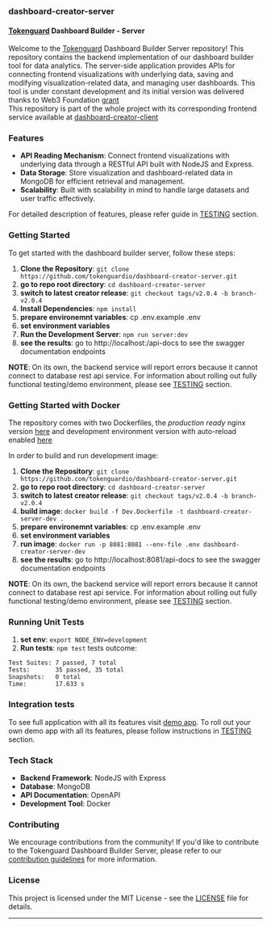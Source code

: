 ### dashboard-creator-server

#### [Tokenguard](https://tokenguard.io) Dashboard Builder - Server

Welcome to the [Tokenguard](https://app.tokenguard.io) Dashboard Builder Server repository! This repository contains the backend implementation of our dashboard builder tool for data analytics. The server-side application provides APIs for connecting frontend visualizations with underlying data, saving and modifying visualization-related data, and managing user dashboards. This tool is under constant development and its initial version was delivered thanks to Web3 Foundation [grant](https://grants.web3.foundation/applications/Tokenguard)  
This repository is part of the whole project with its corresponding frontend service available at [dashboard-creator-client](https://github.com/tokenguardio/dashboard-creator-client/tree/v2.0.3)

### Features

- **API Reading Mechanism**: Connect frontend visualizations with underlying data through a RESTful API built with NodeJS and Express.
- **Data Storage**: Store visualization and dashboard-related data in MongoDB for efficient retrieval and management.
- **Scalability**: Built with scalability in mind to handle large datasets and user traffic effectively.

For detailed description of features, please refer guide in [TESTING](https://github.com/tokenguardio/dashboard-creator-server/tree/v2.0.4/TESTING) section.

### Getting Started

To get started with the dashboard builder server, follow these steps:

1. **Clone the Repository**: `git clone https://github.com/tokenguardio/dashboard-creator-server.git`
2. **go to repo root directory**: `cd dashboard-creator-server`
3. **switch to latest creator release**: `git checkout tags/v2.0.4 -b branch-v2.0.4`
4. **Install Dependencies**: `npm install`
5. **prepare environemnt variables**: cp .env.example .env
6. **set environment variables**
7. **Run the Development Server**: `npm run server:dev`
8. **see the results**: go to http://localhost:<PORT>/api-docs to see the swagger documentation endpoints

**NOTE**: On its own, the backend service will report errors because it cannot connect to database rest api service. For information about rolling out fully functional testing/demo environment, please see [TESTING](https://github.com/tokenguardio/dashboard-creator-server/tree/v2.0.4/TESTING) section.

### Getting Started with Docker

The repository comes with two Dockerfiles, the _production ready_ nginx version [here](https://github.com/tokenguardio/dashboard-creator-server/blob/v2.0.0/Dockerfile) and development environment version with auto-reload enabled [here](https://github.com/tokenguardio/dashboard-creator-server/blob/v2.0.0/Dev.Dockerfile)

In order to build and run development image:

1. **Clone the Repository**: `git clone https://github.com/tokenguardio/dashboard-creator-server.git`
2. **go to repo root directory**: `cd dashboard-creator-server`
3. **switch to latest creator release**: `git checkout tags/v2.0.4 -b branch-v2.0.4`
4. **build image**: `docker build -f Dev.Dockerfile -t dashboard-creator-server-dev .`
5. **prepare environemnt variables**: cp .env.example .env
6. **set environment variables**
7. **run image**: `docker run -p 8081:8081 --env-file .env dashboard-creator-server-dev`
8. **see the results**: go to http://localhost:8081/api-docs to see the swagger documentation endpoints

**NOTE**: On its own, the backend service will report errors because it cannot connect to database rest api service. For information about rolling out fully functional testing/demo environment, please see [TESTING](https://github.com/tokenguardio/dashboard-creator-server/tree/v2.0.4/TESTING) section.

### Running Unit Tests

1. **set env**: `export NODE_ENV=development`
2. **Run tests**: `npm test`
   tests outcome:

```
Test Suites: 7 passed, 7 total
Tests:       35 passed, 35 total
Snapshots:   0 total
Time:        17.633 s
```

### Integration tests

To see full application with all its features visit [demo app](https://demo-dc-app.tokenguard.io/). To roll out your own demo app with all its features, please follow instructions in [TESTING](https://github.com/tokenguardio/dashboard-creator-server/tree/v2.0.4/TESTING) section.

### Tech Stack

- **Backend Framework**: NodeJS with Express
- **Database**: MongoDB
- **API Documentation**: OpenAPI
- **Development Tool**: Docker

### Contributing

We encourage contributions from the community! If you'd like to contribute to the Tokenguard Dashboard Builder Server, please refer to our [contribution guidelines](CONTRIBUTING.md) for more information.

### License

This project is licensed under the MIT License - see the [LICENSE](LICENSE) file for details.

---
